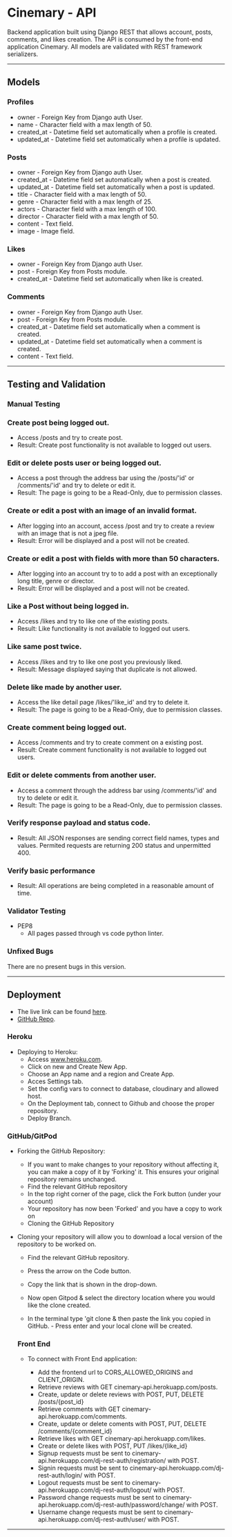 # Cinemary - API

Backend application built using Django REST that allows account, posts, comments, and likes creation. The API is consumed by the front-end application Cinemary. All models are validated with REST framework serializers.

---

## Models

### Profiles

- owner - Foreign Key from Django auth User.
- name - Character field with a max length of 50.
- created_at - Datetime field set automatically when a profile is created.
- updated_at - Datetime field set automatically when a profile is updated.

### Posts

- owner - Foreign Key from Django auth User.
- created_at - Datetime field set automatically when a post is created.
- updated_at - Datetime field set automatically when a post is updated.
- title - Character field with a max length of 50.
- genre - Character field with a max length of 25.
- actors - Character field with a max length of 100.
- director - Character field with a max length of 50.
- content - Text field.
- image - Image field.

### Likes

- owner - Foreign Key from Django auth User.
- post - Foreign Key from Posts module.
- created_at - Datetime field set automatically when like is created.

### Comments

- owner - Foreign Key from Django auth User.
- post - Foreign Key from Posts module.
- created_at - Datetime field set automatically when a comment is created.
- updated_at - Datetime field set automatically when a comment is created.
- content - Text field.

---

## Testing and Validation

### Manual Testing

### Create post being logged out.

- Access /posts and try to create post.
- Result: Create post functionality is not available to logged out users.

### Edit or delete posts user or being logged out.

- Access a post through the address bar using the /posts/'id' or /comments/'id' and try to delete or edit it.
- Result: The page is going to be a Read-Only, due to permission classes.

### Create or edit a post with an image of an invalid format.

- After logging into an account, access /post and try to create a review with an image that is not a jpeg file.
- Result: Error will be displayed and a post will not be created.

### Create or edit a post with fields with more than 50 characters.

- After logging into an account try to to add a post with an exceptionally long title, genre or director.
- Result: Error will be displayed and a post will not be created.

### Like a Post without being logged in.

- Access /likes and try to like one of the existing posts.
- Result: Like functionality is not available to logged out users.

### Like same post twice.

- Access /likes and try to like one post you previously liked.
- Result: Message displayed saying that duplicate is not allowed.

### Delete like made by another user.

- Access the like detail page /likes/'like_id' and try to delete it.
- Result: The page is going to be a Read-Only, due to permission classes.

### Create comment being logged out.

- Access /comments and try to create comment on a existing post.
- Result: Create comment functionality is not available to logged out users.

### Edit or delete comments from another user.

- Access a comment through the address bar using /comments/'id' and try to delete or edit it.
- Result: The page is going to be a Read-Only, due to permission classes.

### Verify response payload and status code.

- Result: All JSON responses are sending correct field names, types and values. Permited requests are returning 200 status and unpermitted 400.

### Verify basic performance

- Result: All operations are being completed in a reasonable amount of time.

### Validator Testing

- PEP8
  - All pages passed through vs code python linter.

### Unfixed Bugs

There are no present bugs in this version.

---

## Deployment

- The live link can be found [here](https://cinemary-api.herokuapp.com/).
- [GitHub Repo](https://github.com/Vepp1/cinemary-api).

### Heroku

- Deploying to Heroku:
  - Access www.heroku.com.
  - Click on new and Create New App.
  - Choose an App name and a region and Create App.
  - Acces Settings tab.
  - Set the config vars to connect to database, cloudinary and allowed host.
  - On the Deployment tab, connect to Github and choose the proper repository.
  - Deploy Branch.

### GitHub/GitPod

- Forking the GitHub Repository:

  - If you want to make changes to your repository without affecting it, you can make a copy of it by 'Forking' it. This ensures your original repository remains unchanged.
  - Find the relevant GitHub repository
  - In the top right corner of the page, click the Fork button (under your account)
  - Your repository has now been 'Forked' and you have a copy to work on
  - Cloning the GitHub Repository

- Cloning your repository will allow you to download a local version of the repository to be worked on.

  - Find the relevant GitHub repository.
  - Press the arrow on the Code button.
  - Copy the link that is shown in the drop-down.
  - Now open Gitpod & select the directory location where you would like the clone created.

  - In the terminal type 'git clone & then paste the link you copied in GitHub. - Press enter and your local clone will be created.

  ### Front End

  - To connect with Front End application:

    - Add the frontend url to CORS_ALLOWED_ORIGINS and CLIENT_ORIGIN.
    - Retrieve reviews with GET cinemary-api.herokuapp.com/posts. 
    - Create, update or delete reviews with POST, PUT, DELETE /posts/{post_id}
    - Retrieve comments with GET cinemary-api.herokuapp.com/comments. 
    - Create, update or delete coments with POST, PUT, DELETE /comments/{comment_id}
    - Retrieve likes with GET cinemary-api.herokuapp.com/likes. 
    - Create or delete likes with POST, PUT /likes/{like_id}
    - Signup requests must be sent to cinemary-api.herokuapp.com/dj-rest-auth/registration/ with POST.
    - Signin requests must be sent to cinemary-api.herokuapp.com/dj-rest-auth/login/ with POST.
    - Logout requests must be sent to cinemary-api.herokuapp.com/dj-rest-auth/logout/ with POST.
    - Password change requests must be sent to cinemary-api.herokuapp.com/dj-rest-auth/password/change/ with POST.
    - Username change requests must be sent to cinemary-api.herokuapp.com/dj-rest-auth/user/ with POST.
    

---
